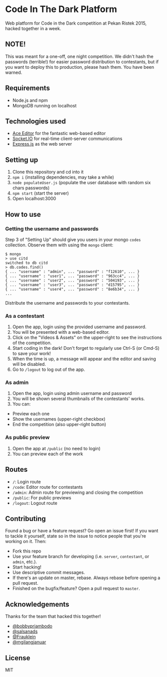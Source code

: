 Code In The Dark Platform
=========================

Web platform for Code in the Dark competition at Pekan Ristek 2015, hacked together in a week.

## NOTE!

This was meant for a one-off, one night competition. We didn't hash the passwords (terrible!) for easier password distribution to contestants, but if you want to deploy this to production, please hash them. You have been warned.

## Requirements

- Node.js and npm
- MongoDB running on localhost

## Technologies used

- [Ace Editor](https://ace.c9.io/#nav=about) for the fantastic web-based editor
- [Socket.IO](http://socket.io/) for real-time client-server communications
- [Express.js](http://expressjs.com/) as the web server

## Setting up

1. Clone this repository and cd into it
2. `npm i` (installing dependencies, may take a while)
3. `node populateUser.js` (populate the user database with random six chars passwords)
4. `npm start` (start the server)
5. Open localhost:3000

## How to use

### Getting the username and passwords

Step 3 of "Setting Up" should give you users in your mongo `codes` collection. Observe them with using the `mongo` client:

```
$ mongo
> use citd
switched to db citd
> db.codes.find()
{ ... "username" : "admin", ... "password" : "f12610", ... }
{ ... "username" : "user1", ... "password" : "963cc4", ... }
{ ... "username" : "user2", ... "password" : "504193", ... }
{ ... "username" : "user3", ... "password" : "d15795", ... }
{ ... "username" : "user4", ... "password" : "8e6b34", ... }
...
```

Distribute the username and passwords to your contestants.

### As a contestant

1. Open the app, login using the provided username and password.
2. You will be presented with a web-based editor.
3. Click on the "Videos & Assets" on the upper-right to see the instructions of the competition.
4. Start coding in the dark! Don't forget to regularly use Ctrl-S (or Cmd-S) to save your work!
5. When the time is up, a message will appear and the editor and saving will be disabled.
6. Go to `/logout` to log out of the app.

### As admin

1. Open the app, login using admin username and password
2. You will be shown several thumbnails of the contestants' works.
3. You can:
  - Preview each one
  - Show the usernames (upper-right checkbox)
  - End the competition (also upper-right button)

### As public preview

1. Open the app at `/public` (no need to login)
2. You can preview each of the work

## Routes

- `/`: Login route
- `/code`: Editor route for contestants
- `/admin`: Admin route for previewing and closing the competition
- `/public`: For public previews
- `/logout`: Logout route

## Contributing

Found a bug or have a feature request? Go open an issue first! If you want to tackle it yourself, state so in the issue to notice people that you're working on it. Then:

- Fork this repo
- Use your feature branch for developing (i.e. `server`, `contestant`, or `admin`, etc.).
- Start hacking!
- Use descriptive commit messages.
- If there's an update on master, rebase. Always rebase before opening a pull request.
- Finished on the bugfix/feature? Open a pull request to `master`.

## Acknowledgements

Thanks for the team that hacked this together!

- [@bobbypriambodo](https://github.com/bobbypriambodo)
- [@salsanads](https://github.com/salsanads)
- [@Frauklein](https://github.com/Frauklein)
- [@mgilangjanuar](https://github.com/mgilangjanuar)

## License

MIT
